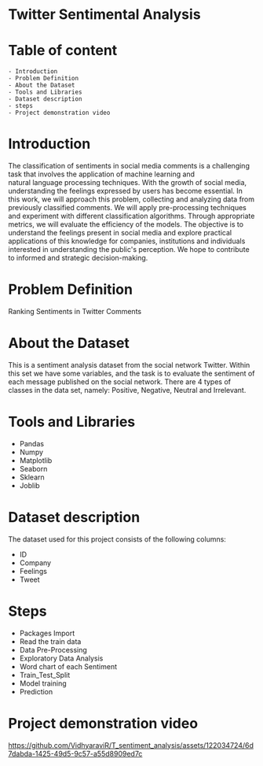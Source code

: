 # Twitter Sentimental Analysis
# Table of content
    - Introduction
    - Problem Definition
    - About the Dataset
    - Tools and Libraries
    - Dataset description
    - steps
    - Project demonstration video

# Introduction
   The classification of sentiments in social media comments is a challenging task that involves the application of machine learning and  
   natural language processing techniques. With the growth of social media, understanding the feelings expressed by users has become 
   essential. In this work, we will approach this problem, collecting and analyzing data from previously classified comments. We will 
   apply pre-processing techniques and experiment with different classification algorithms. Through appropriate metrics, we will evaluate 
   the efficiency of the models. The objective is to understand the feelings present in social media and explore practical applications 
   of this knowledge for companies, institutions and individuals interested in understanding the public's perception. We hope to 
   contribute to informed and strategic decision-making.

# Problem Definition
   Ranking Sentiments in Twitter Comments
# About the Dataset
   This is a sentiment analysis dataset from the social network Twitter. Within this set we have some variables, and the task is to 
   evaluate the sentiment of each message published on the social network. There are 4 types of classes in the data set, namely: 
   Positive, Negative, Neutral and Irrelevant.

# Tools and Libraries
   - Pandas
   - Numpy
   - Matplotlib
   - Seaborn
   - Sklearn
   - Joblib
# Dataset description
   The dataset used for this project consists of the following columns:

   - ID
   - Company
   - Feelings
   - Tweet
# Steps
   - Packages Import
   - Read the train data
   - Data Pre-Processing
   - Exploratory Data Analysis
   - Word chart of each Sentiment
   - Train_Test_Split
   - Model training
   - Prediction

# Project demonstration video
https://github.com/VidhyaraviR/T_sentiment_analysis/assets/122034724/6d7dabda-1425-49d5-9c57-a55d8909ed7c
